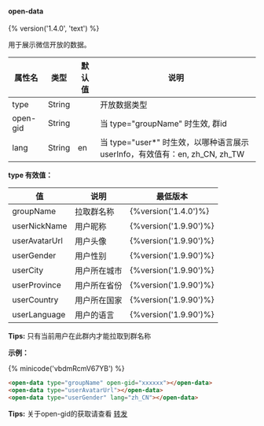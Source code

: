 #### open-data
{% version('1.4.0', 'text') %}

用于展示微信开放的数据。


| 属性名   | 类型   | 默认值  | 说明                        |
| -------- | ------ | ------- | --------------------------- |
| type     | String |         | 开放数据类型                |
| open-gid | String |         | 当 type="groupName" 时生效, 群id |
| lang     | String | en      | 当 type="user*" 时生效，以哪种语言展示 userInfo，有效值有：en, zh_CN, zh_TW |

**type 有效值：**

| 值            | 说明          | 最低版本              |
| ------------- | ------------- | --------------------- |
| groupName     | 拉取群名称    | {%version('1.4.0')%}  |
| userNickName  | 用户昵称      | {%version('1.9.90')%} |
| userAvatarUrl | 用户头像      | {%version('1.9.90')%} |
| userGender    | 用户性别      | {%version('1.9.90')%} |
| userCity      | 用户所在城市  | {%version('1.9.90')%} |
| userProvince  | 用户所在省份  | {%version('1.9.90')%} |
| userCountry   | 用户所在国家  | {%version('1.9.90')%} |
| userLanguage  | 用户的语言    | {%version('1.9.90')%} |

**Tips:** 只有当前用户在此群内才能拉取到群名称

**示例：**

{% minicode('vbdmRcmV67YB') %}

```html
<open-data type="groupName" open-gid="xxxxxx"></open-data>
<open-data type="userAvatarUrl"></open-data>
<open-data type="userGender" lang="zh_CN"></open-data>
```


**Tips:**
关于open-gid的获取请查看 [转发](../api/share.md#wxgetshareinfoobject)
